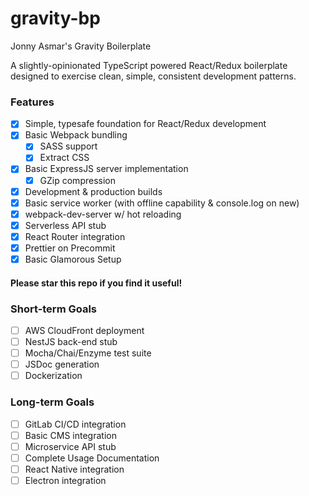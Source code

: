 # gravity-bp

Jonny Asmar's Gravity Boilerplate

A slightly-opinionated TypeScript powered React/Redux boilerplate designed to exercise clean, simple, consistent development patterns.

### Features

* [x] Simple, typesafe foundation for React/Redux development
* [x] Basic Webpack bundling
  * [x] SASS support
  * [x] Extract CSS
* [x] Basic ExpressJS server implementation
  * [x] GZip compression
* [x] Development & production builds
* [x] Basic service worker (with offline capability & console.log on new)
* [x] webpack-dev-server w/ hot reloading
* [x] Serverless API stub
* [x] React Router integration
* [x] Prettier on Precommit
* [x] Basic Glamorous Setup

#### Please star this repo if you find it useful!

### Short-term Goals

* [ ] AWS CloudFront deployment
* [ ] NestJS back-end stub
* [ ] Mocha/Chai/Enzyme test suite
* [ ] JSDoc generation
* [ ] Dockerization

### Long-term Goals

* [ ] GitLab CI/CD integration
* [ ] Basic CMS integration
* [ ] Microservice API stub
* [ ] Complete Usage Documentation
* [ ] React Native integration
* [ ] Electron integration
